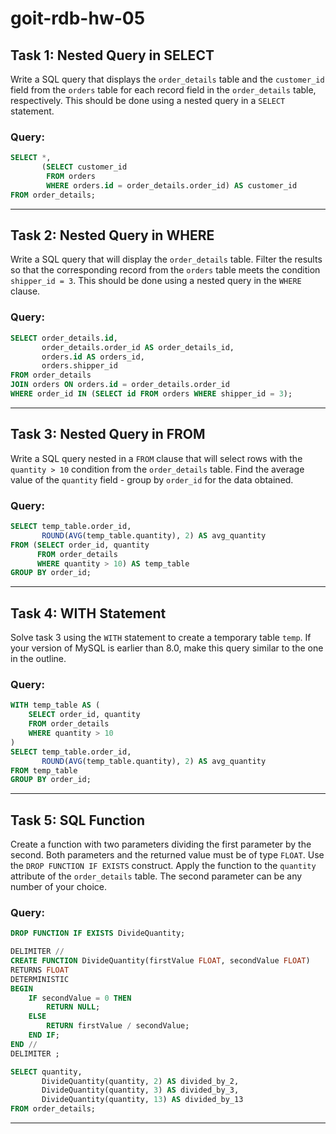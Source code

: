 # goit-rdb-hw-05

## Task 1: Nested Query in SELECT
Write a SQL query that displays the `order_details` table and the `customer_id` field from the `orders` table for each record field in the `order_details` table, respectively. This should be done using a nested query in a `SELECT` statement.

### Query:
```sql
SELECT *, 
       (SELECT customer_id 
        FROM orders 
        WHERE orders.id = order_details.order_id) AS customer_id
FROM order_details;
```

---

## Task 2: Nested Query in WHERE
Write a SQL query that will display the `order_details` table. Filter the results so that the corresponding record from the `orders` table meets the condition `shipper_id = 3`. This should be done using a nested query in the `WHERE` clause.

### Query:
```sql
SELECT order_details.id, 
       order_details.order_id AS order_details_id, 
       orders.id AS orders_id, 
       orders.shipper_id
FROM order_details
JOIN orders ON orders.id = order_details.order_id
WHERE order_id IN (SELECT id FROM orders WHERE shipper_id = 3);
```

---

## Task 3: Nested Query in FROM
Write a SQL query nested in a `FROM` clause that will select rows with the `quantity > 10` condition from the `order_details` table. Find the average value of the `quantity` field - group by `order_id` for the data obtained.

### Query:
```sql
SELECT temp_table.order_id, 
       ROUND(AVG(temp_table.quantity), 2) AS avg_quantity
FROM (SELECT order_id, quantity
      FROM order_details
      WHERE quantity > 10) AS temp_table
GROUP BY order_id;
```

---

## **Task 4: WITH Statement**
Solve task 3 using the `WITH` statement to create a temporary table `temp`. If your version of MySQL is earlier than 8.0, make this query similar to the one in the outline.


### Query:
```sql
WITH temp_table AS (
    SELECT order_id, quantity
    FROM order_details
    WHERE quantity > 10
)
SELECT temp_table.order_id, 
       ROUND(AVG(temp_table.quantity), 2) AS avg_quantity
FROM temp_table
GROUP BY order_id;
```

---

## **Task 5: SQL Function**
Create a function with two parameters dividing the first parameter by the second. Both parameters and the returned value must be of type `FLOAT`. Use the `DROP FUNCTION IF EXISTS` construct. Apply the function to the `quantity` attribute of the `order_details` table. The second parameter can be any number of your choice.

### Query:
```sql
DROP FUNCTION IF EXISTS DivideQuantity;

DELIMITER //
CREATE FUNCTION DivideQuantity(firstValue FLOAT, secondValue FLOAT)
RETURNS FLOAT
DETERMINISTIC
BEGIN
    IF secondValue = 0 THEN
        RETURN NULL;
    ELSE
        RETURN firstValue / secondValue;
    END IF;
END //
DELIMITER ;

SELECT quantity, 
       DivideQuantity(quantity, 2) AS divided_by_2,
       DivideQuantity(quantity, 3) AS divided_by_3,
       DivideQuantity(quantity, 13) AS divided_by_13
FROM order_details;
```

---

